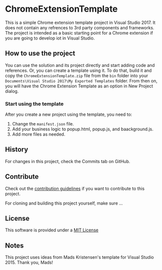 # ChromeExtensionTemplate

This is a simple Chrome extension template project in Visual Studio 2017.
It does not contain any refrences to 3rd party components and frameworks.
The project is intended as a basic starting point for a Chrome extension
if you are going to develop iot in Visual Studio.

## How to use the project

You can use the solution and its project directly and start adding code and references.
Or, you can create a template using it. To do that, build it and copy the 
`ChromeExtensionTemplate.zip` file from the `bin` folder into your 
`Documents\Visual Studio 2017\My Exported Templates` folder. From then on, you will
have the Chrome Extension Template as an option in New Project dialog.

### Start using the template

After you create a new project using the template, you need to:
1. Change the `manifest.json` file.
2. Add your business logic to popup.html, popup.js, and baackground.js.
3. Add more files as needed.

## History

For changes in this project, check the Commits tab on GitHub.

## Contribute
Check out the [contribution guidelines](CONTRIBUTING.md)
if you want to contribute to this project.

For cloning and building this project yourself, make sure ...

## License
This software is provided under a [MIT License](LICENSE.md)

## Notes

This project uses ideas from Mads Kristensen's template for Visual Studio 2015.
Thank you, Mads!
